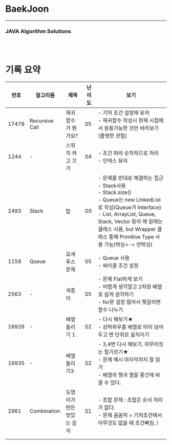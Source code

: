 # BaekJoon

----

### JAVA Algorithm Solutions
<br><br>

# 기록 요약
| 번호  | 알고리즘       | 제목                      | 난이도 | 보기                                                         |
| ----- | -------------- | ------------------------- | ------ | ------------------------------------------------------------ |
| 17478 | Recursive Call | 재귀함수가 뭔가요?        | S5     | - 기저 조건 설정에 유의<br />- 재귀함수 작성시 현재 시점에서 응용가능한 것만 바라보기(플랫한 관점) |
| 1244  | -              | 스위치 켜고 끄기          | S4     | - 조건 따라 순차적으로 처리<br />- 인덱스 유의               |
| 2493  | Stack          | 탑                        | G5     | - 문제를 반대로 해결하는 접근<br />- Stack사용<br />- Stack.size()<br />- Queue는 new LinkedList로 작성(Queue가 Interface)<br />- List, ArrayList, Queue, Stack, Vector 등의 <E>에 원래는 클래스 사용, but Wrapper 클래스 통해 Primitive Type 사용 가능(박싱<-> 언박싱) |
| 1158  | Queue          | 요세푸스 문제             | S5     | - Queue 사용<br />- 싸이클 조건 설정                         |
| 2563  | -              | 색종이                    | S5     | - 문제  Flat하게 보기<br />- 어렵게 생각말고 2차원 배열로 쉽게 생각하기<br />- for문 설정 많아서 헷갈리면 함수 나누기 |
| 16926 | -              | 배열 돌리기 1             | S2     | - 다시 해보기★<br />- 상하좌우를 배열로 미리 담아두고 면 단위로 움직이기 |
| 16935 | -              | 배열 돌리기3              | S2     | - 3,4번 다시 해보기. 마무리짓는 힘기르기★<br />- 문제 예시 마지막까지 잘 읽기<br />- 배열의 행과 열을 중간에 바꿀 수 있다. |
| 2961  | Combination    | 도영이가 만든 맛있는 음식 | S1     | - 조합 문제 : 조합은 순서 처리가 없다. <br />- 문제 꼼꼼히 > 기저조건에서 아무것도 없을 때 조건빠짐..! |
|       |                |                           |        |                                                              |
|       |                |                           |        |                                                              |


